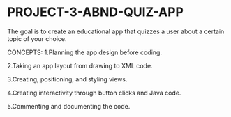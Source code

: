 # PROJECT-3-ABND-QUIZ-APP
The goal is to create an educational app that quizzes a user about a certain topic of your choice.

CONCEPTS:
1.Planning the app design before coding.

2.Taking an app layout from drawing to XML code.

3.Creating, positioning, and styling views.

4.Creating interactivity through button clicks and Java code.

5.Commenting and documenting the code.
